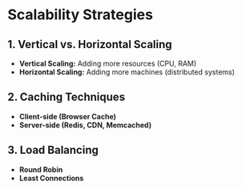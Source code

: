 # Scalability Strategies  
## 1. Vertical vs. Horizontal Scaling  
- **Vertical Scaling:** Adding more resources (CPU, RAM)  
- **Horizontal Scaling:** Adding more machines (distributed systems)  

## 2. Caching Techniques  
- **Client-side (Browser Cache)**
- **Server-side (Redis, CDN, Memcached)**  

## 3. Load Balancing  
- **Round Robin**  
- **Least Connections**  

